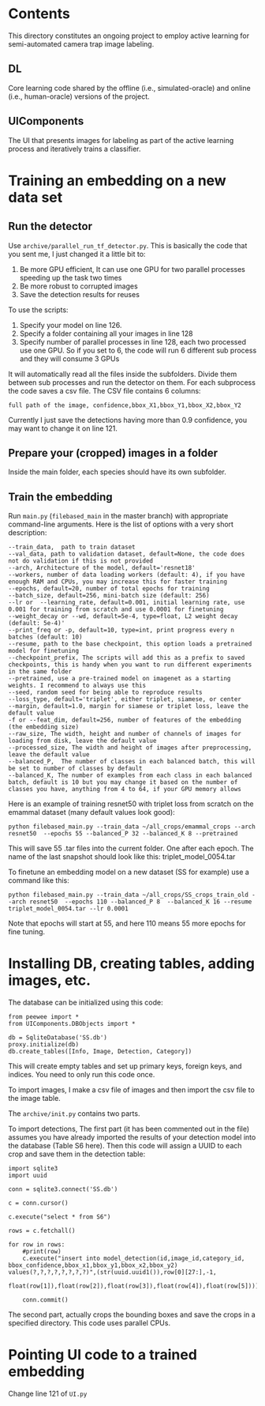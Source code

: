 # Contents

This directory constitutes an ongoing project to employ active learning for semi-automated camera trap image labeling.

## DL
Core learning code shared by the offline (i.e., simulated-oracle) and online (i.e., human-oracle) versions of the project.

## UIComponents
The UI that presents images for labeling as part of the active learning process and iteratively trains a classifier.


# Training an embedding on a new data set

## Run the detector
	
Use `archive/parallel_run_tf_detector.py`. This is basically the code that you sent me, I just changed it a little bit to:

1. Be more GPU efficient, It can use one GPU for two parallel processes speeding up the task two times
2. Be more robust to corrupted images
3. Save the detection results for reuses
	
To use the scripts:

1. Specify your model on line 126.
2. Specify a folder containing all your images in line 128
3. Specify number of parallel processes in line 128, each two processed use one GPU. So if you set to 6, the code will run 6 different sub process and they will consume 3 GPUs
	
It will automatically read all the files inside the subfolders. Divide them between sub processes and run the detector on them. For each subprocess the code saves a csv file. The CSV file contains 6 columns:

`full path of the image, confidence,bbox_X1,bbox_Y1,bbox_X2,bbox_Y2`
	
Currently I just save the detections having more than 0.9 confidence, you may want to change it on line 121.
	

## Prepare your (cropped) images in a folder

Inside the main folder, each species should have its own subfolder.


## Train the embedding

Run `main.py` (`filebased_main` in the master branch) with appropriate command-line arguments. Here is the list of options with a very short description:
	
	--train_data,  path to train dataset
	--val_data, path to validation dataset, default=None, the code does not do validation if this is not provided
	--arch, Architecture of the model, default='resnet18'
	--workers, number of data loading workers (default: 4), if you have enough RAM and CPUs, you may increase this for faster training
	--epochs, default=20, number of total epochs for training
	--batch_size, default=256, mini-batch size (default: 256)
	--lr or  --learning_rate, default=0.001, initial learning rate, use 0.001 for training from scratch and use 0.0001 for finetuning
	--weight_decay or --wd, default=5e-4, type=float, L2 weight decay (default: 5e-4)'
	--print_freq or -p, default=10, type=int, print progress every n batches (default: 10)
	--resume, path to the base checkpoint, this option loads a pretrained model for finetuning
	--checkpoint_prefix, The scripts will add this as a prefix to saved checkpoints, this is handy when you want to run different experiments in the same folder
	--pretrained, use a pre-trained model on imagenet as a starting weights. I recommend to always use this
	--seed, random seed for being able to reproduce results
	--loss_type, default='triplet', either triplet, siamese, or center 
	--margin, default=1.0, margin for siamese or triplet loss, leave the default value
	-f or --feat_dim, default=256, number of features of the embedding (the embedding size)
	--raw_size, The width, height and number of channels of images for loading from disk, leave the default value
	--processed_size, The width and height of images after preprocessing, leave the default value
	--balanced_P,  The number of classes in each balanced batch, this will be set to number of classes by default
	--balanced_K, The number of examples from each class in each balanced batch, default is 10 but you may change it based on the number of classes you have, anything from 4 to 64, if your GPU memory allows
	
Here is an example of training resnet50 with triplet loss from scratch on the emammal dataset (many default values look good):  
	
`python filebased_main.py --train_data ~/all_crops/emammal_crops --arch resnet50  --epochs 55 --balanced_P 32 --balanced_K 8 --pretrained`
	
This will save 55 .tar files into the current folder. One after each epoch. The name of the last snapshot should look like this: triplet_model_0054.tar
	
To finetune an embedding model on a new dataset (SS for example) use a command like this:

`python filebased_main.py --train_data ~/all_crops/SS_crops_train_old --arch resnet50  --epochs 110 --balanced_P 8  --balanced_K 16 --resume triplet_model_0054.tar --lr 0.0001`
	
Note that epochs will start at 55, and here 110 means 55 more epochs for fine tuning.

	
# Installing DB, creating tables, adding images, etc.

The database can be initialized using this code:
	
```
from peewee import *
from UIComponents.DBObjects import *
	
db = SqliteDatabase('SS.db')
proxy.initialize(db)
db.create_tables([Info, Image, Detection, Category])
```
	
This will create empty tables and set up primary keys, foreign keys, and indices. You need to only run this code once.
	
To import images, I make a csv file of images and then import the csv file to the image table.
	
The `archive/init.py` contains two parts.

To import detections, The first part (it has been commented out in the file) assumes you have already imported the results of your detection model into the database (Table S6 here). Then this code will assign a UUID to each crop and save them in the detection table:

```	
import sqlite3
import uuid
	
conn = sqlite3.connect('SS.db')
	
c = conn.cursor()
	
c.execute("select * from S6")
	
rows = c.fetchall()
	
for row in rows:
	#print(row)
	c.execute("insert into model_detection(id,image_id,category_id, bbox_confidence,bbox_x1,bbox_y1,bbox_x2,bbox_y2) values(?,?,?,?,?,?,?,?)",(str(uuid.uuid1()),row[0][27:],-1,
	float(row[1]),float(row[2]),float(row[3]),float(row[4]),float(row[5])))
	
	conn.commit()
```
	
The second part, actually crops the bounding boxes and save the crops in a specified directory. This code uses parallel CPUs.
	

# Pointing UI code to a trained embedding

Change line 121 of `UI.py` 

